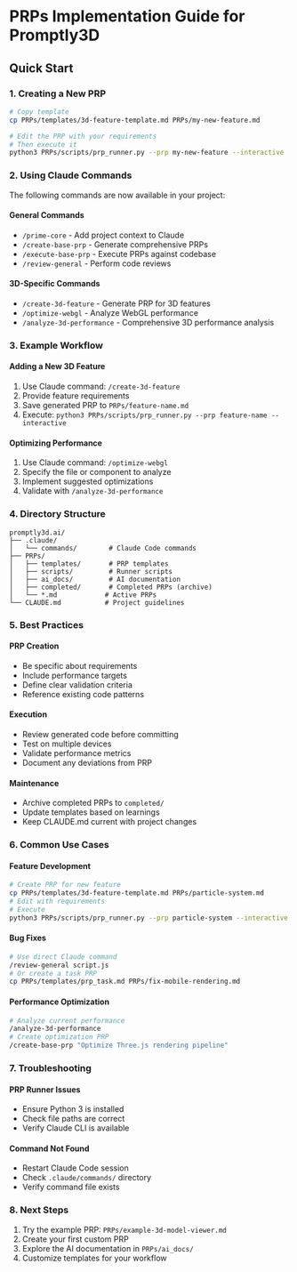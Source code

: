 # PRPs Implementation Guide for Promptly3D

## Quick Start

### 1. Creating a New PRP
```bash
# Copy template
cp PRPs/templates/3d-feature-template.md PRPs/my-new-feature.md

# Edit the PRP with your requirements
# Then execute it
python3 PRPs/scripts/prp_runner.py --prp my-new-feature --interactive
```

### 2. Using Claude Commands
The following commands are now available in your project:

#### General Commands
- `/prime-core` - Add project context to Claude
- `/create-base-prp` - Generate comprehensive PRPs
- `/execute-base-prp` - Execute PRPs against codebase
- `/review-general` - Perform code reviews

#### 3D-Specific Commands
- `/create-3d-feature` - Generate PRP for 3D features
- `/optimize-webgl` - Analyze WebGL performance
- `/analyze-3d-performance` - Comprehensive 3D performance analysis

### 3. Example Workflow

#### Adding a New 3D Feature
1. Use Claude command: `/create-3d-feature`
2. Provide feature requirements
3. Save generated PRP to `PRPs/feature-name.md`
4. Execute: `python3 PRPs/scripts/prp_runner.py --prp feature-name --interactive`

#### Optimizing Performance
1. Use Claude command: `/optimize-webgl`
2. Specify the file or component to analyze
3. Implement suggested optimizations
4. Validate with `/analyze-3d-performance`

### 4. Directory Structure
```
promptly3d.ai/
├── .claude/
│   └── commands/        # Claude Code commands
├── PRPs/
│   ├── templates/       # PRP templates
│   ├── scripts/         # Runner scripts
│   ├── ai_docs/         # AI documentation
│   ├── completed/       # Completed PRPs (archive)
│   └── *.md            # Active PRPs
└── CLAUDE.md           # Project guidelines
```

### 5. Best Practices

#### PRP Creation
- Be specific about requirements
- Include performance targets
- Define clear validation criteria
- Reference existing code patterns

#### Execution
- Review generated code before committing
- Test on multiple devices
- Validate performance metrics
- Document any deviations from PRP

#### Maintenance
- Archive completed PRPs to `completed/`
- Update templates based on learnings
- Keep CLAUDE.md current with project changes

### 6. Common Use Cases

#### Feature Development
```bash
# Create PRP for new feature
cp PRPs/templates/3d-feature-template.md PRPs/particle-system.md
# Edit with requirements
# Execute
python3 PRPs/scripts/prp_runner.py --prp particle-system --interactive
```

#### Bug Fixes
```bash
# Use direct Claude command
/review-general script.js
# Or create a task PRP
cp PRPs/templates/prp_task.md PRPs/fix-mobile-rendering.md
```

#### Performance Optimization
```bash
# Analyze current performance
/analyze-3d-performance
# Create optimization PRP
/create-base-prp "Optimize Three.js rendering pipeline"
```

### 7. Troubleshooting

#### PRP Runner Issues
- Ensure Python 3 is installed
- Check file paths are correct
- Verify Claude CLI is available

#### Command Not Found
- Restart Claude Code session
- Check `.claude/commands/` directory
- Verify command file exists

### 8. Next Steps
1. Try the example PRP: `PRPs/example-3d-model-viewer.md`
2. Create your first custom PRP
3. Explore the AI documentation in `PRPs/ai_docs/`
4. Customize templates for your workflow